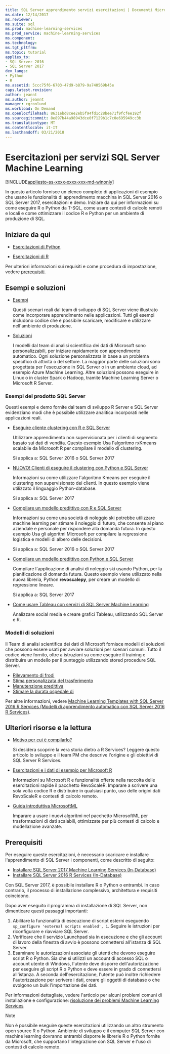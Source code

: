 ```yaml
---
title: SQL Server apprendimento servizi esercitazioni | Documenti Microsoft
ms.date: 12/14/2017
ms.reviewer: 
ms.suite: sql
ms.prod: machine-learning-services
ms.prod_service: machine-learning-services
ms.component: 
ms.technology: 
ms.tgt_pltfrm: 
ms.topic: tutorial
applies_to:
- SQL Server 2016
- SQL Server 2017
dev_langs:
- Python
- R
ms.assetid: 5ccc75f6-6703-47d9-b879-9a740569b45e
caps.latest.revision: 
author: jeannt
ms.author: jeannt
manager: cgronlund
ms.workload: On Demand
ms.openlocfilehash: 8631ebd8cee2eb5f94fd1c28bee71f9fcfee192f
ms.sourcegitcommit: 8e897b44a98943dce0f7129b1c7c0e695949cc3b
ms.translationtype: MT
ms.contentlocale: it-IT
ms.lasthandoff: 03/21/2018
---
```

# <a name="tutorials-for-sql-server-machine-learning-services"></a>Esercitazioni per servizi SQL Server Machine Learning
[!INCLUDE[appliesto-ss-xxxx-xxxx-xxx-md-winonly](../../includes/appliesto-ss-xxxx-xxxx-xxx-md-winonly.md)]

In questo articolo fornisce un elenco completo di applicazioni di esempio che usano le funzionalità di apprendimento macchina in SQL Server 2016 o SQL Server 2017, esercitazioni e demo. Iniziare da qui per informazioni su come eseguire R o Python da T-SQL, come usare contesti di calcolo remoti e locali e come ottimizzare il codice R e Python per un ambiente di produzione di SQL.

## <a name="start-here"></a>Iniziare da qui

+ [Esercitazioni di Python](../tutorials/sql-server-python-tutorials.md)

+ [Esercitazioni di R](../tutorials/sql-server-r-tutorials.md)

Per ulteriori informazioni sui requisiti e come procedura di impostazione, vedere [prerequisiti](#bkmk_prerequisites).

## <a name="samples-and-solutions"></a>Esempi e soluzioni

+ [Esempi](#bkmk_samples) 

    Questi scenari reali dal team di sviluppo di SQL Server viene illustrato come incorporare apprendimento nelle applicazioni. Tutti gli esempi includono codice che è possibile scaricare, modificare e utilizzare nell'ambiente di produzione.

+ [Soluzioni](#bkmk_solutions) 

    I modelli dal team di analisi scientifica dei dati di Microsoft sono personalizzabili, per iniziare rapidamente con apprendimento automatico. Ogni soluzione personalizzata in base a un problema specifico di attività o del settore. La maggior parte delle soluzioni sono progettata per l'esecuzione in SQL Server o in un ambiente cloud, ad esempio Azure Machine Learning. Altre soluzioni possono eseguire in Linux o in cluster Spark o Hadoop, tramite Machine Learning Server o Microsoft R Server.

### <a name ="bkmk_samples"></a>Esempi del prodotto SQL Server

Questi esempi e demo fornite dal team di sviluppo R Server e SQL Server evidenziano modi che è possibile utilizzare analitica incorporati nelle applicazioni reali.

+ [Eseguire cliente clustering con R e SQL Server](https://microsoft.github.io/sql-ml-tutorials/R/customerclustering/)

  Utilizzare apprendimento non supervisionata per i clienti di segmento basato sui dati di vendita. Questo esempio Usa l'algoritmo rxKmeans scalabile da Microsoft R per compilare il modello di clustering. 
  
  Si applica a: SQL Server 2016 o SQL Server 2017

+ [NUOVO! Clienti di eseguire il clustering con Python e SQL Server](https://microsoft.github.io/sql-ml-tutorials/python/customerclustering/)

    Informazioni su come utilizzare l'algoritmo Kmeans per eseguire il clustering non supervisionato dei clienti. In questo esempio viene utilizzato il linguaggio Python-database.
    
    Si applica a: SQL Server 2017

+ [Compilare un modello predittivo con R e SQL Server](https://microsoft.github.io/sql-ml-tutorials/R/rentalprediction)

  Informazioni su come una società di noleggio ski potrebbe utilizzare machine learning per stimare il noleggio di futuro, che consente al piano aziendale e personale per rispondere alla domanda futura. In questo esempio Usa gli algoritmi Microsoft per compilare la regressione logistica e modelli di albero delle decisioni. 
  
  Si applica a: SQL Server 2016 o SQL Server 2017

+ [Compilare un modello predittivo con Python e SQL Server](https://microsoft.github.io/sql-ml-tutorials/python/rentalprediction/)

   Compilare l'applicazione di analisi di noleggio ski usando Python, per la pianificazione di domanda futura. Questo esempio viene utilizzato nella nuova libreria, Python **revoscalepy**, per creare un modello di regressione lineare.
   
   Si applica a: SQL Server 2017

+ [Come usare Tableau con servizi di SQL Server Machine Learning](https://blogs.msdn.microsoft.com/mlserver/2017/12/14/how-to-use-tableau-with-sql-server-machine-learning-services-with-r-and-python/)

    Analizzare social media e creare grafici Tableau, utilizzando SQL Server e R.

### <a name="bkmk_solutions"></a>Modelli di soluzioni

Il Team di analisi scientifica dei dati di Microsoft fornisce modelli di soluzioni che possono essere usati per avviare soluzioni per scenari comuni. Tutto il codice viene fornito, oltre a istruzioni su come eseguire il training e distribuire un modello per il punteggio utilizzando stored procedure SQL Server.

+ [Rilevamento di frodi](https://gallery.cortanaanalytics.com/Tutorial/Online-Fraud-Detection-Template-with-SQL-Server-R-Services-1)
+ [Stima personalizzata del trasferimento](https://gallery.cortanaanalytics.com/Tutorial/Customer-Churn-Prediction-Template-with-SQL-Server-R-Services-1)
+ [Manutenzione predittiva](https://gallery.cortanaanalytics.com/Tutorial/Predictive-Maintenance-Template-with-SQL-Server-R-Services-1)
+ [Stimare la durata ospedale di](https://gallery.cortanaintelligence.com/Solution/Predicting-Length-of-Stay-in-Hospitals-1)

Per altre informazioni, vedere [Machine Learning Templates with SQL Server 2016 R Services (Modelli di apprendimento automatico con SQL Server 2016 R Services)](https://blogs.technet.microsoft.com/machinelearning/2016/03/23/machine-learning-templates-with-sql-server-2016-r-services/).

## <a name="more-resources-and-reading"></a>Ulteriori risorse e la lettura

+ [Motivo per cui è compilarlo?](https://blogs.msdn.microsoft.com/sqlserverstorageengine/2017/01/10/sql-server-r-services-why-did-we-build-it/)

    Si desidera scoprire la vera storia dietro a R Services? Leggere questo articolo lo sviluppo e il team PM che descrive l'origine e gli obiettivi di SQL Server R Services.

+ [Esercitazioni e i dati di esempio per Microsoft R](https://docs.microsoft.com/machine-learning-server/r/tutorial-introduction)

    Informazioni su Microsoft R e funzionalità offerte nella raccolta delle esercitazioni rapide il pacchetto RevoScaleR. Imparare a scrivere una sola volta codice R e distribuire in qualsiasi punto, uso delle origini dati RevoScaleR e contesti di calcolo remoto.

+ [Guida introduttiva MicrosoftML](https://docs.microsoft.com/machine-learning-server/r/concept-what-is-the-microsoftml-package)

  Imparare a usare i nuovi algoritmi nel pacchetto MicrosoftML per trasformazioni di dati scalabili, ottimizzate per più contesti di calcolo e modellazione avanzate.

## <a name="bkmk_Prerequisites"></a>Prerequisiti

Per eseguire queste esercitazioni, è necessario scaricare e installare l'apprendimento di SQL Server i componenti, come descritto di seguito:

+ [Installare SQL Server 2017 Machine Learning Services (In-Database)](../install/sql-machine-learning-services-windows-install.md)
+ [Installare SQL Server 2016 R Services (In-Database)](../install/sql-r-services-windows-install.md)

Con SQL Server 2017, è possibile installare R o Python o entrambi. In caso contrario, il processo di installazione complessivo, architettura e requisiti coincidono.

Dopo aver eseguito il programma di installazione di SQL Server, non dimenticare questi passaggi importanti:

1. Abilitare la funzionalità di esecuzione di script esterni eseguendo `sp_configure 'external scripts enabled', 1`. Seguire le istruzioni per riconfigurare e riavviare SQL Server.
2. Verificare che il servizio Launchpad sia in esecuzione e che gli account di lavoro della finestra di avvio è possono connettersi all'istanza di SQL Server.
3. Esaminare le autorizzazioni associate gli utenti che devono eseguire script R o Python. Sia che si utilizzi un account di accesso SQL o account utente di Windows, l'utente deve disporre dell'autorizzazione per eseguire gli script R o Python e deve essere in grado di connettersi all'istanza. A seconda dell'esercitazione, l'utente può inoltre richiedere l'autorizzazione per scrivere i dati, creare gli oggetti di database o che svolgono un bulk l'importazione dei dati.

Per informazioni dettagliate, vedere l'articolo per alcuni problemi comuni di installazione e configurazione: [risoluzione dei problemi Machine Learning Services](../machine-learning-troubleshooting-faq.md)

> [!NOTE]
> Non è possibile eseguire queste esercitazioni utilizzando un altro strumento open source R o Python. Ambiente di sviluppo e il computer SQL Server con machine learning dovranno entrambi disporre le librerie R o Python fornite da Microsoft, che supportano l'integrazione con SQL Server e l'uso di contesti di calcolo remoto.
